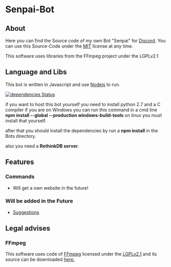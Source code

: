 # Senpai-Bot

## About
Here you can find the Source code of my own Bot "Senpai" for [Discord](https://discordapp.com/). You can use this Source-Code under the [MIT](https://en.wikipedia.org/wiki/MIT_License) license at any time.

This software uses libraries from the FFmpeg project under the LGPLv2.1

## Language and Libs

This bot is written in Javascript and use [Nodejs](https://nodejs.org/en/) to run.

[![dependencies Status](https://david-dm.org/Dev-Yukine/Senpai-Bot-Discord/status.svg)](https://david-dm.org/Dev-Yukine/Senpai-Bot-Discord)

if you want to host this bot yourself you need to install python 2.7 and a C compiler if you are on Windows you can run this command in a cmd line **npm install --global --production windows-build-tools** on linux you must install that yourself.

after that you should install the dependencies by run a **npm install** in the Bots directory.

also you need a **RethinkDB server**.


## Features

### Commands 

- Will get a own website in the future!


### Will be added in the Future

- [Suggestions](https://github.com/Dev-Yukine/Senpai-Bot-Discord/issues?utf8=%E2%9C%93&q=is%3Aopen%20Suggestion%3A%20)

## Legal advises

### FFmpeg

This software uses code of [FFmpeg](http://ffmpeg.org) licensed under the [LGPLv2.1](http://www.gnu.org/licenses/old-licenses/lgpl-2.1.html) and its source can be downloaded [here.](https://github.com/FFmpeg/FFmpeg)


